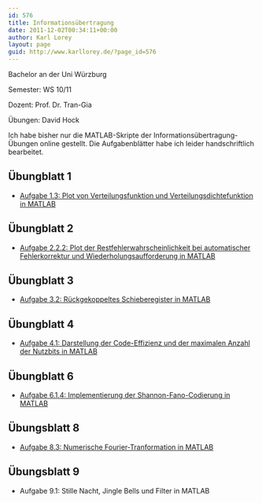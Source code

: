 ```yaml
---
id: 576
title: Informationsübertragung
date: 2011-12-02T00:34:11+00:00
author: Karl Lorey
layout: page
guid: http://www.karllorey.de/?page_id=576
---
```

Bachelor an der Uni Würzburg
  
Semester: WS 10/11
  
Dozent: Prof. Dr. Tran-Gia
  
Übungen: David Hock

Ich habe bisher nur die MATLAB-Skripte der Informationsübertragung-Übungen online gestellt. Die Aufgabenblätter habe ich leider handschriftlich bearbeitet.

## Übungblatt 1

  * [Aufgabe 1.3: Plot von Verteilungsfunktion und Verteilungsdichtefunktion in MATLAB](http://www.karllorey.de/informatik-studium/vorlesungen/informationsubertragung/plot-von-verteilungsfunktion-und-verteilungsdichtefunktion-in-matlab/ "Plot von Verteilungsfunktion und Verteilungsdichtefunktion in MATLAB")

## Übungblatt 2

  * [Aufgabe 2.2.2: Plot der Restfehlerwahrscheinlichkeit bei automatischer Fehlerkorrektur und Wiederholungsaufforderung in MATLAB](http://www.karllorey.de/informatik-studium/vorlesungen/informationsubertragung/plot-der-restfehlerwahrscheinlichkeit-bei-automatischer-fehlerkorrektur-und-wiederholungsaufforderung-in-matlab/ "Plot der Restfehlerwahrscheinlichkeit bei automatischer Fehlerkorrektur und Wiederholungsaufforderung in MATLAB")

## Übungblatt 3

  * [Aufgabe 3.2: Rückgekoppeltes Schieberegister in MATLAB](http://www.karllorey.de/informatik-studium/vorlesungen/informationsubertragung/ruckgekoppeltes-schieberegister-in-matlab/ "Rückgekoppeltes Schieberegister in MATLAB")

## Übungblatt 4

  * [Aufgabe 4.1: Darstellung der Code-Effizienz und der maximalen Anzahl der Nutzbits in MATLAB](http://www.karllorey.de/informatik-studium/vorlesungen/informationsubertragung/darstellung-der-code-effizienz-und-der-maximalen-anzahl-der-nutzbits-in-matlab/ "Darstellung der Code-Effizienz und der maximalen Anzahl der Nutzbits in MATLAB")

## Übungblatt 6

  * [Aufgabe 6.1.4: Implementierung der Shannon-Fano-Codierung in MATLAB](http://www.karllorey.de/informatik-studium/vorlesungen/informationsubertragung/implementierung-der-shannon-fano-codierung-in-matlab/ "Implementierung der Shannon-Fano-Codierung in MATLAB")

## Übungsblatt 8

  * [Aufgabe 8.3: Numerische Fourier-Tranformation in MATLAB](http://www.karllorey.de/informatik-studium/vorlesungen/informationsubertragung/numerische-fourier-transformation-in-matlab/ "Numerische Fourier-Transformation in MATLAB")

## Übungsblatt 9

  * Aufgabe 9.1: Stille Nacht, Jingle Bells und Filter in MATLAB